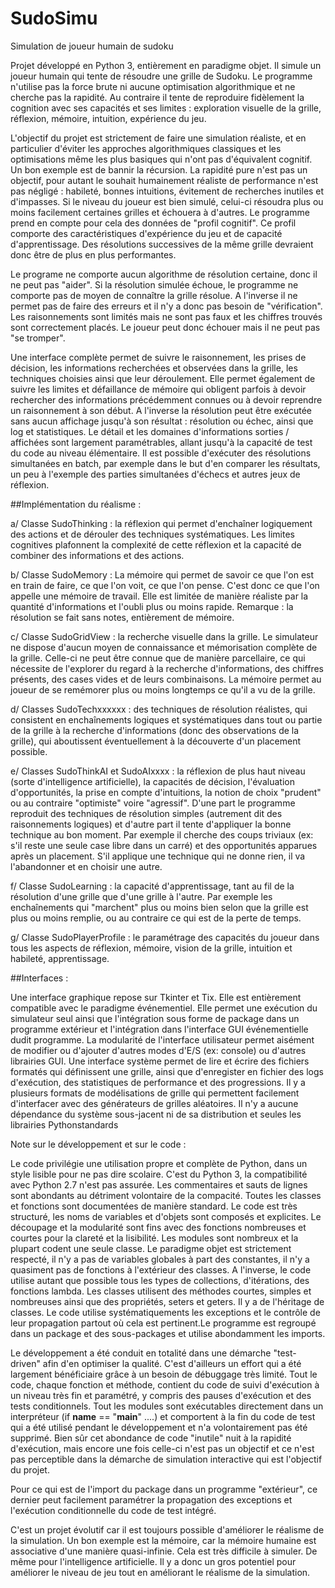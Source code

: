 # SudoSimu
Simulation de joueur humain de sudoku

Projet développé en Python 3, entièrement en paradigme objet. Il simule un joueur humain qui tente de résoudre une grille de Sudoku. Le programme n'utilise pas la force brute ni aucune optimisation algorithmique et ne cherche pas la rapidité. Au contraire il tente de reproduire fidèlement la cognition avec ses capacités et ses limites : exploration visuelle de la grille, réflexion, mémoire, intuition, expérience du jeu.

L'objectif du projet est strictement de faire une simulation réaliste, et en particulier d'éviter les approches algorithmiques classiques et les optimisations même les plus basiques qui n'ont pas d'équivalent cognitif. Un bon exemple est de bannir la récursion. La rapidité pure n'est pas un objectif, pour autant le souhait humainement réaliste de performance n'est pas négligé : habileté, bonnes intuitions, évitement de recherches inutiles et d'impasses.
Si le niveau du joueur est bien simulé, celui-ci résoudra plus ou moins facilement certaines grilles et échouera à d'autres. Le programme prend en compte pour cela des données de "profil cognitif". Ce profil comporte des caractéristiques d'expérience du jeu et de capacité d'apprentissage. Des résolutions successives de la même grille devraient donc être de plus en plus performantes.

Le programe ne comporte aucun algorithme de résolution certaine, donc il ne peut pas "aider". Si la résolution simulée échoue, le programme ne comporte pas de moyen de connaître la grille résolue. A l'inverse il ne permet pas de faire des erreurs et il n'y a donc pas besoin de "vérification". Les raisonnements sont limités mais ne sont pas faux et les chiffres trouvés sont correctement placés. Le joueur peut donc échouer mais il ne peut pas "se tromper".

Une interface complète permet de suivre le raisonnement, les prises de décision, les informations recherchées et observées dans la grille, les techniques choisies ainsi que leur déroulement. Elle permet également de suivre les limites et défaillance de mémoire qui obligent parfois à devoir rechercher des informations précédemment connues ou à devoir reprendre un raisonnement à son début. A l'inverse la résolution peut être exécutée sans aucun affichage jusqu'à son résultat : résolution ou échec, ainsi que log et statistiques. Le détail et les domaines d'informations sorties / affichées sont largement paramétrables, allant jusqu'à la capacité de test du code au niveau élémentaire. 
Il est possible d'exécuter des résolutions simultanées en batch, par exemple dans le but d'en comparer les résultats, un peu à l'exemple des parties simultanées d'échecs et autres jeux de réflexion.

##Implémentation du réalisme :

a/ Classe SudoThinking : la réflexion qui permet d'enchaîner logiquement des actions et de dérouler des techniques systématiques. Les limites cognitives plafonnent la complexité de cette réflexion et la capacité de combiner des informations et des actions.

b/ Classe SudoMemory : La mémoire qui permet de savoir ce que l'on est en train de faire, ce que l'on voit, ce que l'on pense. C'est donc ce que l'on appelle une mémoire de travail. Elle est limitée de manière réaliste par la quantité d'informations et l'oubli plus ou moins rapide.
Remarque : la résolution se fait sans notes, entièrement de mémoire.

c/ Classe SudoGridView : la recherche visuelle dans la grille. Le simulateur ne dispose d'aucun moyen de connaissance et mémorisation complète de la grille. Celle-ci ne peut être connue que de manière parcellaire, ce qui nécessite de l'explorer du regard à la recherche d'informations, des chiffres présents, des cases vides et de leurs combinaisons. La mémoire permet au joueur de se remémorer plus ou moins longtemps ce qu'il a vu de la grille.

d/ Classes SudoTechxxxxxx : des techniques de résolution réalistes, qui consistent en enchaînements logiques et systématiques dans tout ou partie de la grille à la recherche d'informations (donc des observations de la grille), qui aboutissent éventuellement à la découverte d'un placement possible.

e/ Classes SudoThinkAI et SudoAIxxxx : la réflexion de plus haut niveau (sorte d'intelligence artificielle), la capacités de décision, l'évaluation d'opportunités, la prise en compte d'intuitions, la notion de choix "prudent" ou au contraire "optimiste" voire "agressif". D'une part le programme reproduit des techniques de résolution simples (autrement dit des raisonnements logiques) et d'autre part il tente d'appliquer la bonne technique au bon moment. Par exemple il cherche des coups triviaux (ex: s'il reste une seule case libre dans un carré) et des opportunités apparues après un placement. S'il applique une technique qui ne donne rien, il va l'abandonner et en choisir une autre.

f/ Classe SudoLearning : la capacité d'apprentissage, tant au fil de la résolution d'une grille que d'une grille à l'autre. Par exemple les enchaînements qui "marchent" plus ou moins bien selon que la grille est plus ou moins remplie, ou au contraire ce qui est de la perte de temps.

g/ Classe SudoPlayerProfile : le paramétrage des capacités du joueur dans tous les aspects de réflexion, mémoire, vision de la grille, intuition et habileté, apprentissage.

##Interfaces :

Une interface graphique repose sur Tkinter et Tix. Elle est entièrement compatible avec le paradigme événementiel. Elle permet une exécution du simulateur seul ainsi que l'intégration sous forme de package dans un programme extérieur et l'intégration dans l'interface GUI événementielle dudit programme.
La modularité de l'interface utilisateur permet aisément de modifier ou d'ajouter d'autres modes d'E/S (ex: console) ou d'autres librairies GUI.
Une interface système permet de lire et écrire des fichiers formatés qui définissent une grille, ainsi que d'enregister en fichier des logs d'exécution, des statistiques de performance et des progressions. Il y a plusieurs formats de modélisations de grille qui permettent facilement d'interfacer avec des générateurs de grilles aléatoires.
Il n'y a aucune dépendance du système sous-jacent ni de sa distribution et seules les librairies Pythonstandards


Note sur le développement et sur le code : 

Le code privilégie une utilisation propre et complète de Python, dans un style lisible pour ne pas dire scolaire. C'est du Python 3, la compatibilité avec Python 2.7 n'est pas assurée. Les commentaires et sauts de lignes sont abondants au détriment volontaire de la compacité. Toutes les classes et fonctions sont documentées de manière standard.
Le code est très structuré, les noms de variables et d'objets sont composés et explicites. Le découpage et la modularité sont fins avec des fonctions nombreuses et courtes pour la clareté et la lisibilité. Les modules sont nombreux et la plupart codent une seule classe. Le paradigme objet est strictement respecté, il n'y a pas de variables globales à part des constantes, il n'y a quasiment pas de fonctions à l'extérieur des classes. A l'inverse, le code utilise autant que possible tous les types de collections, d'itérations, des fonctions lambda. Les classes utilisent des méthodes courtes, simples et nombreuses ainsi que des propriétés, seters et geters. Il y a de l'héritage de classes. Le code utilise systématiquements les exceptions et le contrôle de leur propagation partout où cela est pertinent.Le programme est regroupé dans un package et des sous-packages et utilise abondamment les imports. 

Le développement a été conduit en totalité dans une démarche "test-driven" afin d'en optimiser la qualité. C'est d'ailleurs un effort qui a été largement bénéficiaire grâce à un besoin de débuggage très limité. Tout le code, chaque fonction et méthode, contient du code de suivi d'exécution à un niveau très fin et paramétré, y compris des pauses d'exécution et des tests conditionnels. 
Tout les modules sont exécutables directement dans un interpréteur (if __name__ == "__main__" ....) et comportent à la fin du code de test qui a été utilisé pendant le développement et n'a volontairement pas été supprimé. Bien sûr cet abondance de code "inutile" nuit à la rapidité d'exécution, mais encore une fois celle-ci n'est pas un objectif et ce n'est pas perceptible dans la démarche de simulation interactive qui est l'objectif du projet.

Pour ce qui est de l'import du package dans un programme "extérieur", ce dernier peut facilement paramétrer la propagation des exceptions et l'exécution conditionnelle du code de test intégré.

C'est un projet évolutif car il est toujours possible d'améliorer le réalisme de la simulation. Un bon exemple est la mémoire, car la mémoire humaine est associative d'une manière quasi-infinie. Cela est très difficile à simuler. De même pour l'intelligence artificielle. Il y a donc un gros potentiel pour améliorer le niveau de jeu tout en améliorant le réalisme de la simulation.
